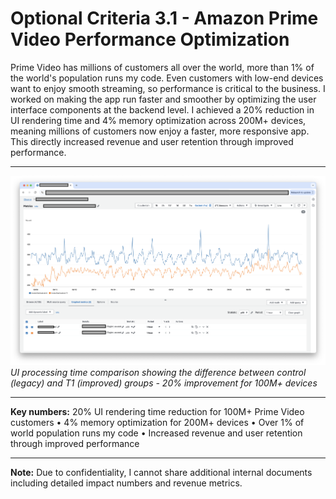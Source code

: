 # Optional Criteria 3.1 - Amazon Prime Video Performance Optimization

Prime Video has millions of customers all over the world, more than 1% of the world's population runs my code. Even customers with low-end devices want to enjoy smooth streaming, so performance is critical to the business. I worked on making the app run faster and smoother by optimizing the user interface components at the backend level. I achieved a 20% reduction in UI rendering time and 4% memory optimization across 200M+ devices, meaning millions of customers now enjoy a faster, more responsive app. This directly increased revenue and user retention through improved performance.

---

![UI Latency Reduction](raw/amazon-latency.png)
_UI processing time comparison showing the difference between control (legacy) and T1 (improved) groups - 20% improvement for 100M+ devices_

---

**Key numbers:** 20% UI rendering time reduction for 100M+ Prime Video customers • 4% memory optimization for 200M+ devices • Over 1% of world population runs my code • Increased revenue and user retention through improved performance

---

**Note:** Due to confidentiality, I cannot share additional internal documents including detailed impact numbers and revenue metrics.
